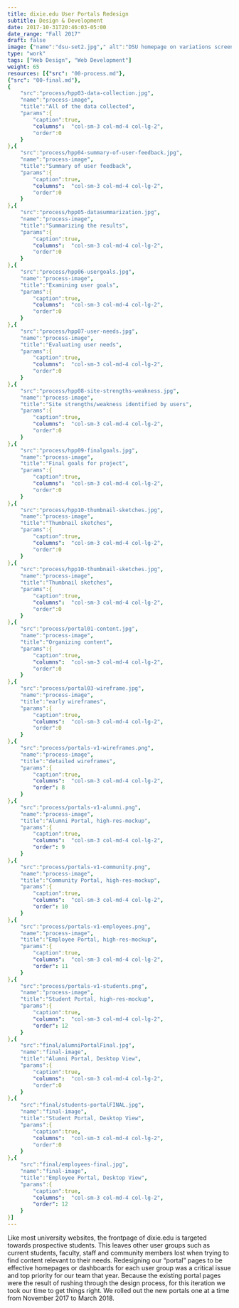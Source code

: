 ```yaml
---
title: dixie.edu User Portals Redesign
subtitle: Design & Development
date: 2017-10-31T20:46:03-05:00
date_range: "Fall 2017"
draft: false
image: {"name":"dsu-set2.jpg"," alt":"DSU homepage on variations screens"}
type: "work"
tags: ["Web Design", "Web Development"]
weight: 65
resources: [{"src": "00-process.md"},
{"src": "00-final.md"},
{
    "src":"process/hpp03-data-collection.jpg",
    "name":"process-image",
    "title":"All of the data collected",
    "params":{
        "caption":true,
        "columns":  "col-sm-3 col-md-4 col-lg-2",
        "order":0
    }
},{
    "src":"process/hpp04-summary-of-user-feedback.jpg",
    "name":"process-image",
    "title":"Summary of user feedback",
    "params":{
        "caption":true,
        "columns":  "col-sm-3 col-md-4 col-lg-2",
        "order":0
    }
},{
    "src":"process/hpp05-datasummarization.jpg",
    "name":"process-image",
    "title":"Summarizing the results",
    "params":{
        "caption":true,
        "columns":  "col-sm-3 col-md-4 col-lg-2",
        "order":0
    }
},{
    "src":"process/hpp06-usergoals.jpg",
    "name":"process-image",
    "title":"Examining user goals",
    "params":{
        "caption":true,
        "columns":  "col-sm-3 col-md-4 col-lg-2",
        "order":0
    }
},{
    "src":"process/hpp07-user-needs.jpg",
    "name":"process-image",
    "title":"Evaluating user needs",
    "params":{
        "caption":true,
        "columns":  "col-sm-3 col-md-4 col-lg-2",
        "order":0
    }
},{
    "src":"process/hpp08-site-strengths-weakness.jpg",
    "name":"process-image",
    "title":"Site strengths/weakness identified by users",
    "params":{
        "caption":true,
        "columns":  "col-sm-3 col-md-4 col-lg-2",
        "order":0
    }
},{
    "src":"process/hpp09-finalgoals.jpg",
    "name":"process-image",
    "title":"Final goals for project",
    "params":{
        "caption":true,
        "columns":  "col-sm-3 col-md-4 col-lg-2",
        "order":0
    }
},{
    "src":"process/hpp10-thumbnail-sketches.jpg",
    "name":"process-image",
    "title":"Thumbnail sketches",
    "params":{
        "caption":true,
        "columns":  "col-sm-3 col-md-4 col-lg-2",
        "order":0
    }
},{
    "src":"process/hpp10-thumbnail-sketches.jpg",
    "name":"process-image",
    "title":"Thumbnail sketches",
    "params":{
        "caption":true,
        "columns":  "col-sm-3 col-md-4 col-lg-2",
        "order":0
    }
},{
    "src":"process/portal01-content.jpg",
    "name":"process-image",
    "title":"Organizing content",
    "params":{
        "caption":true,
        "columns":  "col-sm-3 col-md-4 col-lg-2",
        "order":0
    }
},{
    "src":"process/portal03-wireframe.jpg",
    "name":"process-image",
    "title":"early wireframes",
    "params":{
        "caption":true,
        "columns":  "col-sm-3 col-md-4 col-lg-2",
        "order":0
    }
},{
    "src":"process/portals-v1-wireframes.png",
    "name":"process-image",
    "title":"detailed wireframes",
    "params":{
        "caption":true,
        "columns":  "col-sm-3 col-md-4 col-lg-2",
        "order": 8
    }
},{
    "src":"process/portals-v1-alumni.png",
    "name":"process-image",
    "title":"Alumni Portal, high-res-mockup",
    "params":{
        "caption":true,
        "columns":  "col-sm-3 col-md-4 col-lg-2",
        "order": 9
    }
},{
    "src":"process/portals-v1-community.png",
    "name":"process-image",
    "title":"Community Portal, high-res-mockup",
    "params":{
        "caption":true,
        "columns":  "col-sm-3 col-md-4 col-lg-2",
        "order": 10
    }
},{
    "src":"process/portals-v1-employees.png",
    "name":"process-image",
    "title":"Employee Portal, high-res-mockup",
    "params":{
        "caption":true,
        "columns":  "col-sm-3 col-md-4 col-lg-2",
        "order": 11
    }
},{
    "src":"process/portals-v1-students.png",
    "name":"process-image",
    "title":"Student Portal, high-res-mockup",
    "params":{
        "caption":true,
        "columns":  "col-sm-3 col-md-4 col-lg-2",
        "order": 12
    }
},{
    "src":"final/alumniPortalFinal.jpg",
    "name":"final-image",
    "title":"Alumni Portal, Desktop View",
    "params":{
        "caption":true,
        "columns":  "col-sm-3 col-md-4 col-lg-2",
        "order":0
    }
},{
    "src":"final/students-portalFINAL.jpg",
    "name":"final-image",
    "title":"Student Portal, Desktop View",
    "params":{
        "caption":true,
        "columns":  "col-sm-3 col-md-4 col-lg-2",
        "order":0
    }
},{
    "src":"final/employees-final.jpg",
    "name":"final-image",
    "title":"Employee Portal, Desktop View",
    "params":{
        "caption":true,
        "columns":  "col-sm-3 col-md-4 col-lg-2",
        "order": 12
    }
}]
---
```

Like most university websites, the frontpage of dixie.edu is targeted towards prospective students. This leaves other user groups such as current students, faculty, staff and community members lost when trying to find content relevant to their needs. 
Redesigning our “portal” pages to be effective homepages or dashboards for each user group was a critical issue and top priority for our team that year. Because the existing portal pages were the result of rushing through the design process, for this iteration we took our time to get things right. We rolled out the new portals one at a time from November 2017 to March 2018.